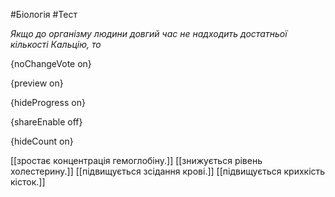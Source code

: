 #Біологія #Тест

*Якщо до організму людини довгий час не надходить достатньої кількості Кальцію, то*

{noChangeVote on}

{preview on}

{hideProgress on}

{shareEnable off}

{hideCount on}

[[зростає концентрація гемоглобіну.]]
[[знижується рівень холестерину.]]
[[підвищується зсідання крові.]]
[[підвищується крихкість кісток.]]
